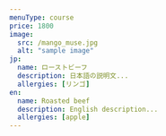```yaml
---
menuType: course
price: 1800
image:
  src: /mango_muse.jpg
  alt: "sample image"
jp:
  name: ローストビーフ
  description: 日本語の説明文...
  allergies: [リンゴ]
en:
  name: Roasted beef
  description: English description...
  allergies: [apple]
---
```

